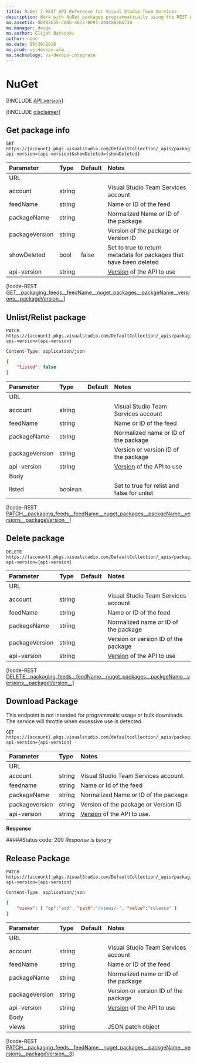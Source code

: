 ```yaml
---
title: NuGet | REST API Reference for Visual Studio Team Services 
description: Work with NuGet packages programmatically using the REST APIs for Visual Studio Team Services.
ms.assetid: 8D402655-CA86-4673-B091-244C0B2B673B
ms.manager: douge
ms.author: Elijah Batkoski
author: none
ms.date: 09/29/2016
ms.prod: vs-devops-alm
ms.technology: vs-devops-integrate
---
```

# NuGet

[!INCLUDE [API_version](../_data/version3-preview1.md)]

[!INCLUDE [disclaimer](../_data/disclaimer.md)]

## Get package info

```no-highlight
GET https://{account}.pkgs.visualstudio.com/DefaultCollection/_apis/packaging/feeds/{feedName}/nuget/packages/{packageName}/versions/{packageVersion}?api-version={api-version}&showDeleted={showDeleted}
```

| Parameter             | Type    | Default   | Notes
|:----------------------|:--------|:----------|:---------------------------------------------------------------------------------------------------
| URL
| account               | string  |           | Visual Studio Team Services account
| feedName              | string  |           | Name or ID of the feed
| packageName           | string  |           | Normalized Name or ID of the package
| packageVersion        | string  |           | Version of the package or Version ID
| showDeleted           | bool    | false     | Set to true to return metadata for packages that have been deleted
| api-version           | string  |           | [Version](../../get-started/rest/basics.md#versions) of the API to use

[!code-REST [GET__packaging_feeds__feedName__nuget_packages__packgeName__versions__packageVersion__](./_data/nuget_packages/GET__packaging_feeds__feedName__nuget_packages__packgeName__versions__packageVersion__.json)]

## Unlist/Relist package

```no-highlight
PATCH https://{account}.pkgs.visualstudio.com/DefaultCollection/_apis/packaging/feeds/{feedName}/nuget/packages/{packageName}/versions/{packageVersion}?api-version={api-version}
```

```http
Content-Type: application/json
```

```json
{
    "listed": false
}
```

| Parameter             | Type    | Default   | Notes
|:----------------------|:--------|:----------|:---------------------------------------------------------------------------------------------------
| URL
| account               | string  |           | Visual Studio Team Services account
| feedName              | string  |           | Name or ID of the feed
| packageName           | string  |           | Normalized name or ID of the package
| packageVersion        | string  |           | Version or version ID of the package
| api-version           | string  |           | [Version](../../get-started/rest/basics.md#versions) of the API to use
| Body
| listed                | boolean |            | Set to true for relist and false for unlist

[!code-REST [PATCH__packaging_feeds__feedName__nuget_packages__packgeName__versions__packageVersion__](./_data/nuget_packages/PATCH__packaging_feeds__feedName__nuget_packages__packgeName__versions__packageVersion__.json)]

## Delete package

```no-highlight
DELETE https://{account}.pkgs.visualstudio.com/DefaultCollection/_apis/packaging/feeds/{feedName}/nuget/packages/{packageName}/versions/{packageVersion}?api-version={api-version}
```

| Parameter             | Type    | Default   | Notes
|:----------------------|:--------|:----------|:---------------------------------------------------------------------------------------------------
| URL
| account               | string  |           | Visual Studio Team Services account
| feedName              | string  |           | Name or ID of the feed
| packageName           | string  |           | Normalized name or ID of the package
| packageVersion        | string  |           | Version or version ID of the package
| api-version           | string  |           | [Version](../../get-started/rest/basics.md#versions) of the API to use

[!code-REST [DELETE__packaging_feeds__feedName__nuget_packages__packgeName__versions__packageVersion__](./_data/nuget_packages/DELETE__packaging_feeds__feedName__nuget_packages__packgeName__versions__packageVersion__.json)]

## Download Package

This endpoint is not intended for programmatic usage or bulk downloads.  The service will throttle when excessive use is detected.

```no-highlight
GET https://{account}.pkgs.visualstudio.com/defaultcollection/_apis/packaging/feeds/{feedname}/nuget/packages/{packagename}/versions/{packageversion}/content?api-version={api-version}
```

| Parameter | Type    | Notes
|:----------|:--------|:-------------------------------------------------------------------------------------------------------------
| URL
| account   | string  | Visual Studio Team Services account.
| feedname   | string  | Name or Id of the feed
| packageName   | string  | Normalized Name or ID of the package
| packageversion   | string  | Version of the package or Version ID
| api-version | string | [Version](../../get-started/rest/basics.md#versions) of the API to use.


**Response**

#####Status code: 200
*Response is binary*

## Release Package
```httprequest
PATCH https://{account}.pkgs.VisualStudio.com/DefaultCollection/_apis/packaging/feeds/{feedName}/nuget/packages/{packageName}/versions/{packageVersion}?api-version={api-version}
```

```http
Content-Type: application/json
```
```json
{
    "views": { "op":"add", "path":"/views/-", "value":"release" }
}
```

| Parameter             | Type    | Default   | Notes
|:----------------------|:--------|:----------|:---------------------------------------------------------------------------------------------------
| URL
| account               | string  |           | Visual Studio Team Services account
| feedName              | string  |           | Name or ID of the feed
| packageName           | string  |           | Normalized name or ID of the package
| packageVersion        | string  |           | Version or version ID of the package
| api-version           | string  |           | [Version](../../get-started/rest/basics.md#versions) of the API to use
| Body
| views                 | string  |           | JSON patch object

[!code-REST [PATCH__packaging_feeds__feedName__nuget_packages__packgeName__versions__packageVersion__3](./_data/nuget_packages/PATCH__packaging_feeds__feedName__nuget_packages__packgeName__versions__packageVersion__3.json)]
